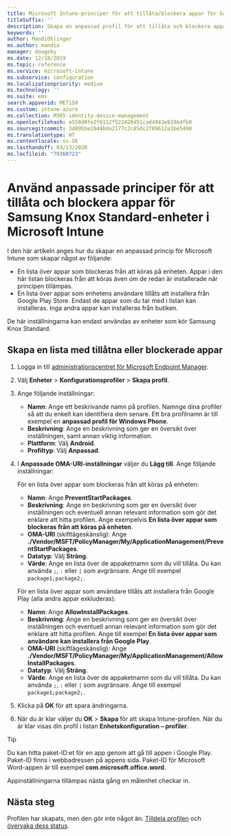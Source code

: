 ```yaml
---
title: Microsoft Intune-principer för att tillåta/blockera appar för Samsung Knox
titleSuffix: ''
description: Skapa en anpassad profil för att tillåta och blockera appar för Samsung Knox Standard-enheter.
keywords: ''
author: MandiOhlinger
ms.author: mandia
manager: dougeby
ms.date: 12/18/2019
ms.topic: reference
ms.service: microsoft-intune
ms.subservice: configuration
ms.localizationpriority: medium
ms.technology: ''
ms.suite: ems
search.appverid: MET150
ms.custom: intune-azure
ms.collection: M365-identity-device-management
ms.openlocfilehash: e558d0fe2f6112f522420d51cad4943e819b4fb0
ms.sourcegitcommit: 3d895be2844bda2177c2c85dc2f09612a1be5490
ms.translationtype: HT
ms.contentlocale: sv-SE
ms.lasthandoff: 03/13/2020
ms.locfileid: "79360723"
---
```

# <a name="use-custom-policies-in-microsoft-intune-to-allow-and-block-apps-for-samsung-knox-standard-devices"></a>Använd anpassade principer för att tillåta och blockera appar för Samsung Knox Standard-enheter i Microsoft Intune 

I den här artikeln anges hur du skapar en anpassad princip för Microsoft Intune som skapar något av följande:

- En lista över appar som blockeras från att köras på enheten. Appar i den här listan blockeras från att köras även om de redan är installerade när principen tillämpas.
- En lista över appar som enhetens användare tillåts att installera från Google Play Store. Endast de appar som du tar med i listan kan installeras. Inga andra appar kan installeras från butiken.

De här inställningarna kan endast användas av enheter som kör Samsung Knox Standard.

## <a name="create-an-allowed-or-blocked-app-list"></a>Skapa en lista med tillåtna eller blockerade appar

1. Logga in till [administrationscentret för Microsoft Endpoint Manager](https://go.microsoft.com/fwlink/?linkid=2109431).
2. Välj **Enheter** > **Konfigurationsprofiler** > **Skapa profil**.
3. Ange följande inställningar:

    - **Namn**: Ange ett beskrivande namn på profilen. Namnge dina profiler så att du enkelt kan identifiera dem senare. Ett bra profilnamn är till exempel en **anpassad profil för Windows Phone**.
    - **Beskrivning**: Ange en beskrivning som ger en översikt över inställningen, samt annan viktig information.
    - **Plattform**: Välj **Android**.
    - **Profiltyp**: Välj **Anpassad**.

4. I **Anpassade OMA-URI-inställningar** väljer du **Lägg till**. Ange följande inställningar:

    För en lista över appar som blockeras från att köras på enheten:

    - **Namn**: Ange **PreventStartPackages**.
    - **Beskrivning**: Ange en beskrivning som ger en översikt över inställningen och eventuell annan relevant information som gör det enklare att hitta profilen. Ange exempelvis **En lista över appar som blockeras från att köras på enheten**.
    - **OMA-URI** (skiftlägeskänslig): Ange **./Vendor/MSFT/PolicyManager/My/ApplicationManagement/PreventStartPackages**.
    - **Datatyp**: Välj **Sträng**.
    - **Värde**: Ange en lista över de appaketnamn som du vill tillåta. Du kan använda `;`, `:` eller `|` som avgränsare. Ange till exempel `package1;package2;`.

   För en lista över appar som användare tillåts att installera från Google Play (alla andra appar exkluderas):

    - **Namn**: Ange **AllowInstallPackages**.
    - **Beskrivning**: Ange en beskrivning som ger en översikt över inställningen och eventuell annan relevant information som gör det enklare att hitta profilen. Ange till exempel **En lista över appar som användare kan installera från Google Play**.
    - **OMA-URI** (skiftlägeskänslig): Ange **./Vendor/MSFT/PolicyManager/My/ApplicationManagement/AllowInstallPackages**.
    - **Datatyp**: Välj **Sträng**.
    - **Värde**: Ange en lista över de appaketnamn som du vill tillåta. Du kan använda `;`, `:` eller `|` som avgränsare. Ange till exempel `package1;package2;`.

5. Klicka på **OK** för att spara ändringarna.
6. När du är klar väljer du **OK** > **Skapa** för att skapa Intune-profilen. När du är klar visas din profil i listan **Enhetskonfiguration – profiler**.

>[!TIP]
> Du kan hitta paket-ID:et för en app genom att gå till appen i Google Play. Paket-ID finns i webbadressen på appens sida. Paket-ID för Microsoft Word-appen är till exempel **com.microsoft.office.word**.

Appinställningarna tillämpas nästa gång en målenhet checkar in.

## <a name="next-steps"></a>Nästa steg

Profilen har skapats, men den gör inte något än. [Tilldela profilen](device-profile-assign.md) och [övervaka dess status](device-profile-monitor.md).
